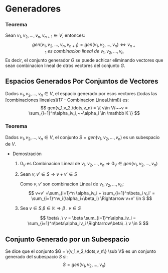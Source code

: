 # Generadores

### Teorema

Sean $v_1,v_2,\dots,v_n,v_{n+1}\in V$, entonces:
$$
gen(v_1,v_2,\dots,v_n,v_{n+1}) = gen(v_1,v_2,\dots,v_n) \Leftrightarrow v_{n+1}~es~combinacion~lineal~de~v_1,v_2,\dots,v_n
$$
Es decir, el conjunto generador $G$ se puede achicar eliminando vectores que sean combinacion lineal de otros vectores del conjunto $G$.

## Espacios Generados Por Conjuntos de Vectores

Dados $v_1,v_2,\dots,v_n \in V$, el espacio generado por esos vectores (todas las [combinaciones lineales](17 - Combinacion Lineal.html)) es:
$$
gen(v_1,v_2,\dots,v_n) = \{ v\in V/~~v = \sum_{i=1}^n\alpha_iv_i,~~\alpha_i \in \mathbb K \}
$$

### Teorema

Dados $v_1,v_2,\dots,v_n \in V$, el conjunto $S = gen(v_1,v_2,\dots,v_n)$ es un subespacio de $V$.

- Demostración

  1. $0_V$ es Combinacion Lineal de $v_1,v_2,\dots,v_n \Rightarrow 0_V\in gen(v_1,v_2,\dots,v_n)$

  2. Sean $v,v' \in S \Rightarrow v+v' \in S$

     Como $v,v'$ son combinacion Lineal de $v_1,v_2,\dots,v_n$:
     $$
     v+v' =\sum_{i=1}^n \alpha_iv_i + \sum_{i=1}^n\beta_i v_i' = \sum_{i=1}^nv_i(\alpha_i+\beta_i) \Rightarrow v+v' \in S
     $$

  3. Sea $v\in S. \beta \in \mathbb K \Rightarrow \beta\ .\ v \in S$

  $$
  \beta\ .\ v = \beta \sum_{i=1}^n\alpha_iv_i = \sum_{i=1}^n\beta\alpha_iv_i \Rightarrow\beta\ .\ v \in S
  $$

## Conjunto Generado por un Subespacio

Se dice que el conjunto $G = \{v_1,v_2,\dots,v_n\} \sub V$ es un conjunto generado del subespacio $S$ si:
$$
S = gen(v_1,v_2,\dots,v_n)
$$
